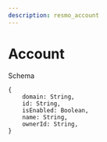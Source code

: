 ```yaml
---
description: resmo_account
---
```


# Account

Schema
```
{
	domain: String,
	id: String,
	isEnabled: Boolean,
	name: String,
	ownerId: String,
}
```
